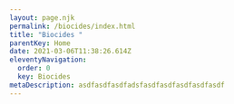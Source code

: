 ```yaml
---
layout: page.njk
permalink: /biocides/index.html
title: "Biocides "
parentKey: Home
date: 2021-03-06T11:38:26.614Z
eleventyNavigation:
  order: 0
  key: Biocides
metaDescription: asdfasdfasdfadsfasdfasdfasdfasdfasdf
---
```

